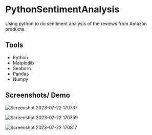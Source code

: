 # PythonSentimentAnalysis

Using python to do sentiment analysis of the reviews from Amazon products.

## Tools
- Python
- Matplotlib
- Seaborn
- Pandas
- Numpy

## Screenshots/ Demo

![Screenshot 2023-07-22 170737](https://github.com/GerardRosario/PythonSentimentAnalysis/assets/55461102/13f66b60-91f8-4c8c-99d7-0138d22e48b1)

![Screenshot 2023-07-22 170759](https://github.com/GerardRosario/PythonSentimentAnalysis/assets/55461102/c413360d-a10f-4271-8c05-77896e228016)

![Screenshot 2023-07-22 170817](https://github.com/GerardRosario/PythonSentimentAnalysis/assets/55461102/2abb4418-1e5e-44ff-9f50-18463aa3819a)

